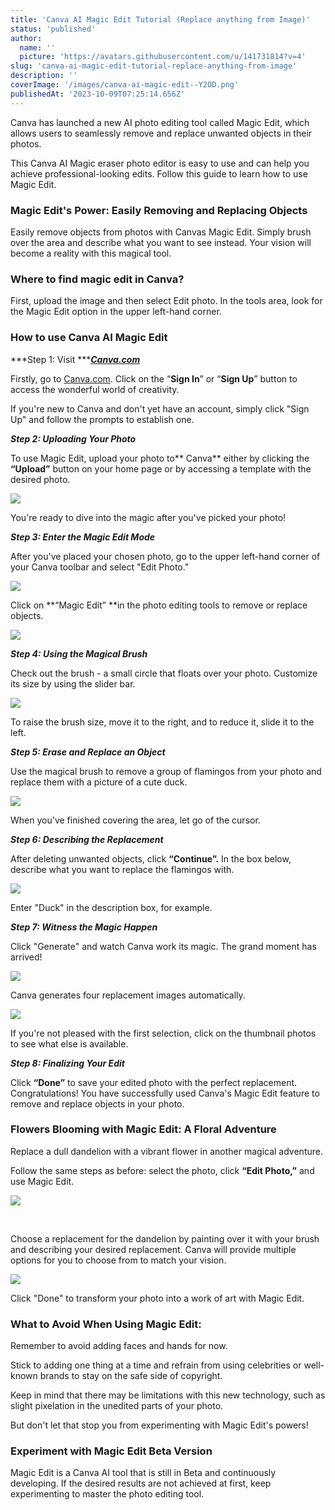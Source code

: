 ```yaml
---
title: 'Canva AI Magic Edit Tutorial (Replace anything from Image)'
status: 'published'
author:
  name: ''
  picture: 'https://avatars.githubusercontent.com/u/141731814?v=4'
slug: 'canva-ai-magic-edit-tutorial-replace-anything-from-image'
description: ''
coverImage: '/images/canva-ai-magic-edit--Y2OD.png'
publishedAt: '2023-10-09T07:25:14.656Z'
---
```




Canva has launched a new AI photo editing tool called Magic Edit, which allows users to seamlessly remove and replace unwanted objects in their photos.



This Canva AI Magic eraser photo editor is easy to use and can help you achieve professional-looking edits. Follow this guide to learn how to use Magic Edit.



### Magic Edit's Power: Easily Removing and Replacing Objects



Easily remove objects from photos with Canvas Magic Edit. Simply brush over the area and describe what you want to see instead. Your vision will become a reality with this magical tool.



### **Where to find magic edit in Canva?**

First, upload the image and then select Edit photo. In the tools area, look for the Magic Edit option in the upper left-hand corner.

### **How to use Canva AI Magic Edit**

***Step 1: Visit ***[***Canva.com***](http://Canva.com)

Firstly, go to [Canva.com](http://Canva.com). Click on the “**Sign In**” or “**Sign Up**” button to access the wonderful world of creativity.

If you're new to Canva and don't yet have an account, simply click "Sign Up" and follow the prompts to establish one.

***Step 2: Uploading Your Photo***

To use Magic Edit, upload your photo to\*\* Canva\*\* either by clicking the **“Upload”** button on your home page or by accessing a template with the desired photo.

![](/images/canva-upload-photo-1024x578-Y4NT.png)



You're ready to dive into the magic after you've picked your photo!



***Step 3: Enter the Magic Edit Mode***



After you've placed your chosen photo, go to the upper left-hand corner of your Canva toolbar and select "Edit Photo."



![](/images/canva-edit-photo-Q1Mz.png)



Click on \*\*“Magic Edit” \*\*in the photo editing tools to remove or replace objects.



![](/images/canva-magic-edit-1024x498-g2ND.png)



***Step 4: Using the Magical Brush***



Check out the brush - a small circle that floats over your photo. Customize its size by using the slider bar.



![](/images/using-the-magical-brush-1024x467-I1OT.png)



To raise the brush size, move it to the right, and to reduce it, slide it to the left.



***Step 5: Erase and Replace an Object***



Use the magical brush to remove a group of flamingos from your photo and replace them with a picture of a cute duck.



![](/images/erase-and-replace-an-object-Y5MT.png)



When you've finished covering the area, let go of the cursor.



***Step 6: Describing the Replacement***



After deleting unwanted objects, click **“Continue”.** In the box below, describe what you want to replace the flamingos with.



![](/images/canva-describing-the-replacement-1024x556-Y2MD.png)



Enter "Duck" in the description box, for example.



***Step 7: Witness the Magic Happen***



Click "Generate" and watch Canva work its magic. The grand moment has arrived!



![](/images/canva-ai-magic-A1Mz.png)



Canva generates four replacement images automatically.



![](/images/canva-magic-edit-generate-g1Nj.png)



If you're not pleased with the first selection, click on the thumbnail photos to see what else is available.



***Step 8: Finalizing Your Edit***



Click **“Done”** to save your edited photo with the perfect replacement. Congratulations! You have successfully used Canva's Magic Edit feature to remove and replace objects in your photo.



### **Flowers Blooming with Magic Edit: A Floral Adventure**



Replace a dull dandelion with a vibrant flower in another magical adventure.



Follow the same steps as before: select the photo, click **“Edit Photo,”** and use Magic Edit.



![](blob:https://outstatic-blogs.vercel.app/e36f7bc1-53e5-417c-b76b-15642bc79932)

<br>

Choose a replacement for the dandelion by painting over it with your brush and describing your desired replacement. Canva will provide multiple options for you to choose from to match your vision.



![](/images/canva-magic-edit-photos-1024x597-c5OT.png)



Click "Done" to transform your photo into a work of art with Magic Edit.



### **What to Avoid When Using Magic Edit:**



Remember to avoid adding faces and hands for now.



Stick to adding one thing at a time and refrain from using celebrities or well-known brands to stay on the safe side of copyright.



Keep in mind that there may be limitations with this new technology, such as slight pixelation in the unedited parts of your photo.



But don't let that stop you from experimenting with Magic Edit's powers!



### **Experiment with Magic Edit Beta Version**



Magic Edit is a Canva AI tool that is still in Beta and continuously developing. If the desired results are not achieved at first, keep experimenting to master the photo editing tool.

<br>

<br>


